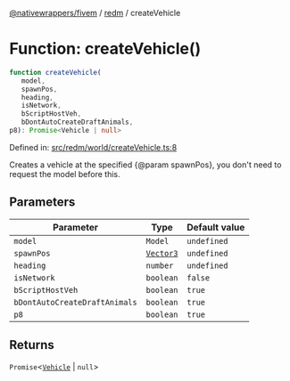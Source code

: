 [@nativewrappers/fivem](../../README.md) / [redm](../README.md) / createVehicle

# Function: createVehicle()

```ts
function createVehicle(
   model, 
   spawnPos, 
   heading, 
   isNetwork, 
   bScriptHostVeh, 
   bDontAutoCreateDraftAnimals, 
p8): Promise<Vehicle | null>
```

Defined in: [src/redm/world/createVehicle.ts:8](https://github.com/nativewrappers/nativewrappers/blob/756c662f77d10717b10de50b84f2e02fa47719d1/src/redm/world/createVehicle.ts#L8)

Creates a vehicle at the specified {@param spawnPos}, you don't need to request the model before this.

## Parameters

| Parameter | Type | Default value |
| ------ | ------ | ------ |
| `model` | `Model` | `undefined` |
| `spawnPos` | [`Vector3`](../../fivem/classes/Vector3.md) | `undefined` |
| `heading` | `number` | `undefined` |
| `isNetwork` | `boolean` | `false` |
| `bScriptHostVeh` | `boolean` | `true` |
| `bDontAutoCreateDraftAnimals` | `boolean` | `true` |
| `p8` | `boolean` | `true` |

## Returns

`Promise`\<[`Vehicle`](../classes/Vehicle.md) \| `null`\>
